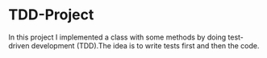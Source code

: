 # TDD-Project
In this project I implemented a class with some methods by doing test-driven development (TDD).The idea is to write tests first and then the code.
